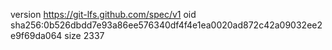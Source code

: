 version https://git-lfs.github.com/spec/v1
oid sha256:0b526dbdd7e93a86ee576340df4f4e1ea0020ad872c42a09032ee2e9f69da064
size 2337
